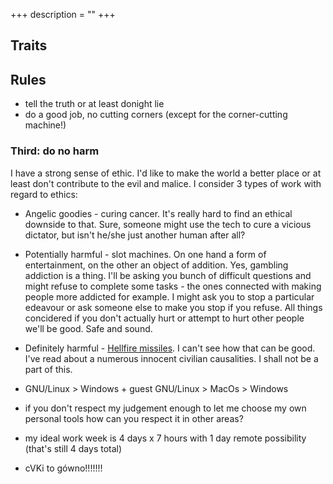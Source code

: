 +++
description = ""
+++

## Traits


## Rules

- tell the truth or at least donight lie
- do a good job, no cutting corners (except for the corner-cutting machine!)

### Third: do no harm

I have a strong sense of ethic. I'd like to make the world a better place or at least don't contribute to the evil and malice. I consider 3 types of work with regard to ethics:
- Angelic goodies - curing cancer. It's really hard to find an ethical downside to that. Sure, someone might use the tech to cure a vicious dictator, but isn't he/she just another human after all?
- Potentially harmful - slot machines. On one hand a form of entertainment, on the other an object of addition. Yes, gambling addiction is a thing. I'll be asking you bunch of difficult questions and might refuse to complete some tasks - the ones connected with making people more addicted for example. I might ask you to stop a particular edeavour or ask someone else to make you stop if you refuse. All things concidered if you don't actually hurt or attempt to hurt other people we'll be good. Safe and sound.
- Definitely harmful - [Hellfire missiles](https://en.wikipedia.org/wiki/AGM-114_Hellfire). I can't see how that can be good. I've read about a numerous innocent civilian causalities. I shall not be a part of this.


- GNU/Linux > Windows + guest GNU/Linux > MacOs > Windows
- if you don't respect my judgement enough to let me choose my own personal tools how can you respect it in other areas?
- my ideal work week is 4 days x 7 hours with 1 day remote possibility (that's still 4 days total)
- cVKi to gówno!!!!!!!

